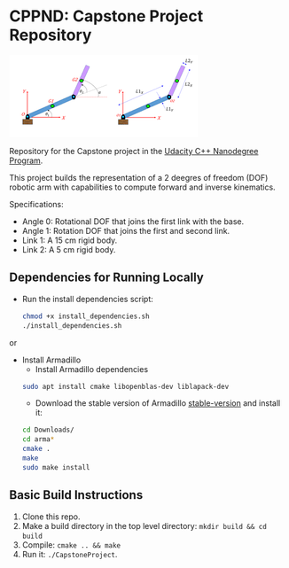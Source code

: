 # CPPND: Capstone Project Repository

<img src="images/robotic_arm.png"/>

Repository for the Capstone project in the [Udacity C++ Nanodegree Program](https://www.udacity.com/course/c-plus-plus-nanodegree--nd213).

This project builds the representation of a 2 deegres of freedom (DOF) robotic arm with capabilities to compute forward and inverse kinematics.

Specifications:
* Angle 0: Rotational DOF that joins the first link with the base.
* Angle 1: Rotation DOF that joins the first and second link.
* Link 1: A 15 cm rigid body.
* Link 2: A 5 cm rigid body.

## Dependencies for Running Locally
* Run the install dependencies script: 
    ```sh
    chmod +x install_dependencies.sh
    ./install_dependencies.sh
    ```
or

* Install Armadillo 
    * Install Armadillo dependencies
    ```sh
    sudo apt install cmake libopenblas-dev liblapack-dev
    ```
    * Download the stable version of Armadillo [stable-version](http://arma.sourceforge.net/download.html)
    and install it: 
    ```sh
    cd Downloads/
    cd arma*
    cmake .
    make
    sudo make install
    ```


## Basic Build Instructions

1. Clone this repo.
2. Make a build directory in the top level directory: `mkdir build && cd build`
3. Compile: `cmake .. && make`
4. Run it: `./CapstoneProject`.